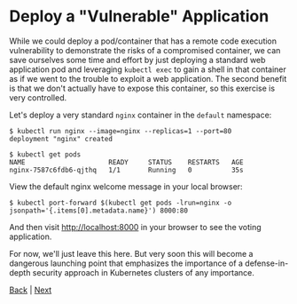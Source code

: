 # Deploy a "Vulnerable" Application

While we could deploy a pod/container that has a remote code execution vulnerability to demonstrate the risks of a compromised container, we can save ourselves some time and effort by just deploying a standard web application pod and leveraging `kubectl exec` to gain a shell in that container as if we went to the trouble to exploit a web application.  The second benefit is that we don't actually have to expose this container, so this exercise is very controlled.

Let's deploy a very standard `nginx` container in the `default` namespace:
```
$ kubectl run nginx --image=nginx --replicas=1 --port=80
deployment "nginx" created
```

```
$ kubectl get pods
NAME                     READY     STATUS    RESTARTS   AGE
nginx-7587c6fdb6-qjthq   1/1       Running   0          35s
```

View the default nginx welcome message in your local browser:
```
$ kubectl port-forward $(kubectl get pods -lrun=nginx -o jsonpath='{.items[0].metadata.name}') 8000:80
```
And then visit [http://localhost:8000](http://localhost:8000) in your browser to see the voting application.

For now, we'll just leave this here.  But very soon this will become a dangerous launching point that emphasizes the importance of a defense-in-depth security approach in Kubernetes clusters of any importance.

[Back](/README.md#deploy-application-workloads) | [Next](deploy-voteapp.md)
